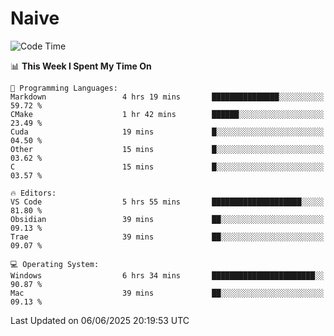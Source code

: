# Naive
<!-- ## 日拱一卒，功不唐捐 -->
<!-- [![GitHub Streak](https://streak-stats.demolab.com/?user=XiaoXKKK)](https://git.io/streak-stats) -->
<!--START_SECTION:waka-->
![Code Time](http://img.shields.io/badge/Code%20Time-392%20hrs%2048%20mins-blue)

📊 **This Week I Spent My Time On** 

```text
💬 Programming Languages: 
Markdown                 4 hrs 19 mins       ███████████████░░░░░░░░░░   59.72 % 
CMake                    1 hr 42 mins        ██████░░░░░░░░░░░░░░░░░░░   23.49 % 
Cuda                     19 mins             █░░░░░░░░░░░░░░░░░░░░░░░░   04.50 % 
Other                    15 mins             █░░░░░░░░░░░░░░░░░░░░░░░░   03.62 % 
C                        15 mins             █░░░░░░░░░░░░░░░░░░░░░░░░   03.57 % 

🔥 Editors: 
VS Code                  5 hrs 55 mins       ████████████████████░░░░░   81.80 % 
Obsidian                 39 mins             ██░░░░░░░░░░░░░░░░░░░░░░░   09.13 % 
Trae                     39 mins             ██░░░░░░░░░░░░░░░░░░░░░░░   09.07 % 

💻 Operating System: 
Windows                  6 hrs 34 mins       ███████████████████████░░   90.87 % 
Mac                      39 mins             ██░░░░░░░░░░░░░░░░░░░░░░░   09.13 % 
```


 Last Updated on 06/06/2025 20:19:53 UTC
<!--END_SECTION:waka-->
